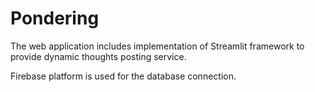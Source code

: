 # Pondering

The web application includes implementation of Streamlit framework to provide dynamic thoughts posting service.

Firebase platform is used for the database connection.
